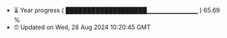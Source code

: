 - ⏳ Year progress { ███████████████████▁▁▁▁▁▁▁▁▁▁▁ } 65.69 %
- ⏰ Updated on Wed, 28 Aug 2024 10:20:45 GMT

